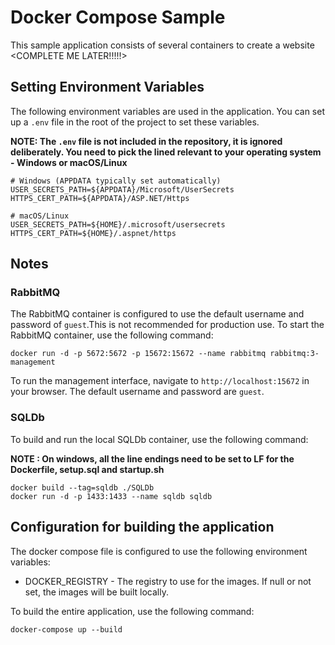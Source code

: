 # Docker Compose Sample

This sample application consists of several containers to create a website <COMPLETE ME LATER!!!!!>

## Setting Environment Variables

The following environment variables are used in the application. You can set up a `.env` file in the root of the project to set these variables. 

**NOTE: The `.env` file is not included in the repository, it is ignored deliberately. You need to pick the lined relevant to your operating system - Windows or macOS/Linux**


    # Windows (APPDATA typically set automatically)
    USER_SECRETS_PATH=${APPDATA}/Microsoft/UserSecrets
    HTTPS_CERT_PATH=${APPDATA}/ASP.NET/Https

    # macOS/Linux
    USER_SECRETS_PATH=${HOME}/.microsoft/usersecrets
    HTTPS_CERT_PATH=${HOME}/.aspnet/https


## Notes

### RabbitMQ

The RabbitMQ container is configured to use the default username and password of `guest`.This is not recommended for production use. To start the RabbitMQ container, use the following command:

    docker run -d -p 5672:5672 -p 15672:15672 --name rabbitmq rabbitmq:3-management

To run the management interface, navigate to `http://localhost:15672` in your browser. The default username and password are `guest`.

### SQLDb

To build and run the local SQLDb container, use the following command:

 **NOTE : On windows, all the line endings need to be set to LF for the Dockerfile, setup.sql and startup.sh**

    docker build --tag=sqldb ./SQLDb
    docker run -d -p 1433:1433 --name sqldb sqldb    


## Configuration for building the application

The docker compose file is configured to use the following environment variables:

- DOCKER_REGISTRY - The registry to use for the images. If null or not set, the images will be built locally.

To build the entire application, use the following command:

    docker-compose up --build
